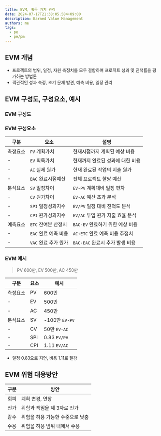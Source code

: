 ```yaml
---
title: EVM, 획득 가치 관리
date: 2024-07-17T21:38:05.584+09:00
description: Earned Value Management
authors: me
tags: 
  - pe
  - pe/pm 
---
```


## EVM 개념

- 프로젝트의 범위, 일정, 자원 측정치를 모두 결합하여 프로젝트 성과 및 진척률을 평가하는 방법론
- 객관적인 성과 측정, 조기 문제 발견, 예측 비용, 일정 관리

## EVM 구성도, 구성요소, 예시

### EVM 구성도

### EVM 구성요소

| 구분 | 요소 | 설명 |
| --- | --- | --- |
| 측정요소 | `PV` 계획가치 | 현재시점까지 계획된 예상 비용 |
| - | `EV` 획득가치 | 현재까지 완료된 성과에 대한 비용 |
| - | `AC` 실제 원가 | 현재 완료된 작업의 지출 원가 |
| - | `BAC` 완료시점예산 | 전체 프로젝트 할당 예산 |
| 분석요소 | `SV` 일정차이 | `EV-PV` 계획대비 일정 편차 |
| - | `CV` 원가차이 | `EV-AC` 예산 초과 분석 |
| - | `SPI` 일정성과지수 | `EV/PV` 일정 대비 진척도 분석 |
| - | `CPI` 원가성과지수 | `EV/AC` 투입 원가 지출 효율 분석 |
| 예측요소 | `ETC` 잔여분 산정치 | `BAC-EV` 완료하기 위한 예상 비용 |
| - | `EAC` 완료 예측 비용 | `AC+ETC` 완료 예측 비용 추정치 |
| - | `VAC` 완료 추가 원가 | `BAC-EAC` 완료시 추가 발생 비용 |

### EVM 예시

> PV 600만, EV 500만, AC 450만

| 구분 | 요소 | 예시 |
| --- | --- | --- |
| 측정요소 | PV | 600만 |
| - | EV | 500만 |
| - | AC | 450만 |
| 분석요소 | SV | -100만 `EV-PV` |
| - | CV | 50만 `EV-AC` |
| - | SPI | 0.83 `EV/PV` |
| - | CPI | 1.11 `EV/AC` |

- 일정 0.83으로 지연, 비용 1.11로 절감

## EVM 위험 대응방안

| 구분 | 방안 |
| --- | --- |
| 회피 | 계획 변경, 연장 |
| 전가 | 위험과 책임을 제 3자로 전가 |
| 감수 | 위험을 허용 가능한 수준으로 낮춤 |
| 수용 | 위험을 허용 범위 내에서 수용 |
